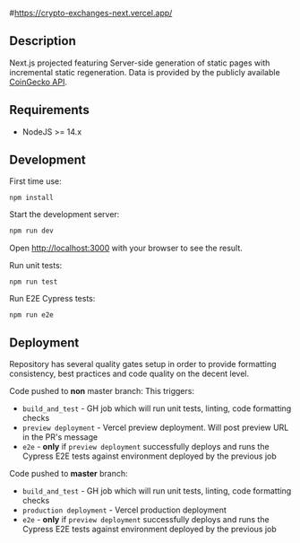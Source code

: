 #https://crypto-exchanges-next.vercel.app/

## Description

Next.js projected featuring Server-side generation of static pages with incremental static regeneration. Data is provided by the publicly available [CoinGecko API](https://www.coingecko.com/en/api/documentation).

## Requirements

- NodeJS >= 14.x

## Development

First time use:

```shell
npm install
```

Start the development server:

```bash
npm run dev
```

Open [http://localhost:3000](http://localhost:3000) with your browser to see the result.

Run unit tests:

```shell
npm run test
```

Run E2E Cypress tests:

```shell
npm run e2e
```

## Deployment

Repository has several quality gates setup in order to provide formatting consistency, best practices and code quality on the decent level.

Code pushed to **non** master branch:
This triggers:

- `build_and_test` - GH job which will run unit tests, linting, code formatting checks
- `preview deployment` - Vercel preview deployment. Will post preview URL in the PR's message
- `e2e` - **only** if `preview deployment` successfully deploys and runs the Cypress E2E tests against environment deployed by the previous job

Code pushed to **master** branch:

- `build_and_test` - GH job which will run unit tests, linting, code formatting checks
- `production deployment` - Vercel production deployment
- `e2e` - **only** if `preview deployment` successfully deploys and runs the Cypress E2E tests against environment deployed by the previous job
